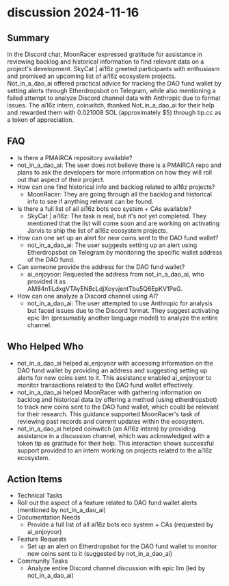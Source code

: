 # discussion 2024-11-16

## Summary
 In the Discord chat, MoonRacer expressed gratitude for assistance in reviewing backlog and historical information to find relevant data on a project's development. SkyCat | ai16z greeted participants with enthusiasm and promised an upcoming list of ai16z ecosystem projects. Not_in_a_dao_ai offered practical advice for tracking the DAO fund wallet by setting alerts through Etherdropsbot on Telegram, while also mentioning a failed attempt to analyze Discord channel data with Anthropic due to format issues. The ai16z intern, coinwitch, thanked Not_in_a_dao_ai for their help and rewarded them with 0.021008 SOL (approximately $5) through tip.cc as a token of appreciation.

## FAQ
 - Is there a PMAIRCA repository available?
  - not_in_a_dao_ai: The user does not believe there is a PMAIRCA repo and plans to ask the developers for more information on how they will roll out that aspect of their project.
- How can one find historical info and backlog related to ai16z projects?
  - MoonRacer: They are going through all the backlog and historical info to see if anything relevant can be found.
- Is there a full list of all ai16z bots eco system + CAs available?
  - SkyCat | ai16z: The task is real, but it's not yet completed. They mentioned that the list will come soon and are working on activating Jarvis to ship the list of ai16z ecosystem projects.
- How can one set up an alert for new coins sent to the DAO fund wallet?
  - not_in_a_dao_ai: The user suggests setting up an alert using Etherdropsbot on Telegram by monitoring the specific wallet address of the DAO fund.
- Can someone provide the address for the DAO fund wallet?
  - ai_enjoyoor: Requested the address from not_in_a_dao_ai, who provided it as AM84n1iLdxgVTAyENBcLdjXoyvjentTbu5Q6EpKV1PeG.
- How can one analyze a Discord channel using AI?
  - not_in_a_dao_ai: The user attempted to use Anthropic for analysis but faced issues due to the Discord format. They suggest activating epic llm (presumably another language model) to analyze the entire channel.

## Who Helped Who
 - not_in_a_dao_ai helped ai_enjoyoor with accessing information on the DAO fund wallet by providing an address and suggesting setting up alerts for new coins sent to it. This assistance enabled ai_enjoyoor to monitor transactions related to the DAO fund wallet effectively.
- not_in_a_dao_ai helped MoonRacer with gathering information on backlog and historical data by offering a method (using etherdropsbot) to track new coins sent to the DAO fund wallet, which could be relevant for their research. This guidance supported MoonRacer's task of reviewing past records and current updates within the ecosystem.
- not_in_a_dao_ai helped coinwitch (an AI16z intern) by providing assistance in a discussion channel, which was acknowledged with a token tip as gratitude for their help. This interaction shows successful support provided to an intern working on projects related to the ai16z ecosystem.

## Action Items
 - Technical Tasks
  - Roll out the aspect of a feature related to DAO fund wallet alerts (mentioned by not_in_a_dao_ai)
- Documentation Needs
  - Provide a full list of all ai16z bots eco system + CAs (requested by ai_enjoyoor)
- Feature Requests
  - Set up an alert on Etherdropsbot for the DAO fund wallet to monitor new coins sent to it (suggested by not_in_a_dao_ai)
- Community Tasks
  - Analyze entire Discord channel discussion with epic llm (led by not_in_a_dao_ai)

